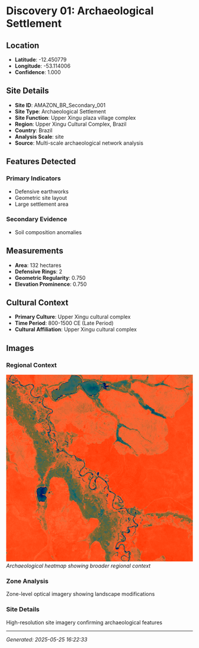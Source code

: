 # Discovery 01: Archaeological Settlement

## Location
- **Latitude**: -12.450779
- **Longitude**: -53.114006
- **Confidence**: 1.000

## Site Details
- **Site ID**: AMAZON_BR_Secondary_001
- **Site Type**: Archaeological Settlement
- **Site Function**: Upper Xingu plaza village complex
- **Region**: Upper Xingu Cultural Complex, Brazil
- **Country**: Brazil
- **Analysis Scale**: site
- **Source**: Multi-scale archaeological network analysis

## Features Detected
### Primary Indicators
- Defensive earthworks
- Geometric site layout
- Large settlement area
### Secondary Evidence
- Soil composition anomalies

## Measurements
- **Area**: 132 hectares
- **Defensive Rings**: 2
- **Geometric Regularity**: 0.750
- **Elevation Prominence**: 0.750

## Cultural Context
- **Primary Culture**: Upper Xingu cultural complex
- **Time Period**: 800-1500 CE (Late Period)
- **Cultural Affiliation**: Upper Xingu cultural complex

## Images
### Regional Context
![Regional Heatmap](regional_heatmap.png)
*Archaeological heatmap showing broader regional context*

### Zone Analysis
Zone-level optical imagery showing landscape modifications

### Site Details
High-resolution site imagery confirming archaeological features

---
*Generated: 2025-05-25 16:22:33*

